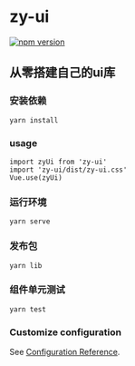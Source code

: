 # zy-ui
[![npm version](https://badge.fury.io/js/zy499-ui.svg)](https://badge.fury.io/js/zy499-ui)

## 从零搭建自己的ui库

### 安装依赖
```
yarn install
```
### usage
```
import zyUi from 'zy-ui'
import 'zy-ui/dist/zy-ui.css'
Vue.use(zyUi)
```

### 运行环境
```
yarn serve
```

### 发布包
```
yarn lib
```

### 组件单元测试
```
yarn test
```

### Customize configuration
See [Configuration Reference](https://cli.vuejs.org/config/).
